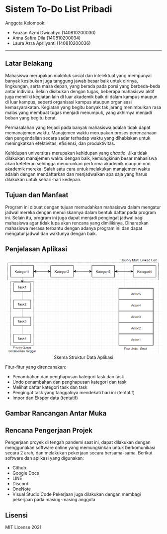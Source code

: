 # Sistem To-Do List Pribadi

Anggota Kelompok:
* Fauzan Azmi Dwicahyo (140810200030)
* Anna Safira Dila (140810200034)
* Laura Azra Aprilyanti (140810200036)
---
## Latar Belakang
Mahasiswa merupakan makhluk sosial dan intelektual yang mempunyai banyak kesibukan juga tanggung jawab besar baik untuk dirinya, lingkungan, serta masa depan, yang berada pada porsi yang berbeda-beda antar individu. Selain disibukan dengan tugas, beberapa mahasiswa aktif juga memiliki kegiatan lain di luar akademik baik di dalam kampus maupun di luar kampus, seperti organisasi kampus ataupun organisasi kemasyarakatan. Kegiatan yang begitu banyak tak jarang menimbulkan rasa malas yang membuat tugas menjadi menumpuk, yang akhirnya menjadi beban yang begitu berat. 

Permasalahan yang terjadi pada banyak mahasiswa adalah tidak dapat memanajemen waktu. Manajemen waktu merupakan proses perencanaan dan pengendalian secara sadar terhadap waktu yang dihabiskan untuk meningkatkan efektivitas, efisiensi, dan produktivitas. 

Kehidupan universitas merupakan kehidupan yang *chaotic*. Jika tidak dilakukan manajemen waktu dengan baik, kemungkinan besar mahasiswa akan keteteran sehingga menurunkan performa akademik maupun non akademik mereka. Salah satu cara untuk melakukan manajemen waktu adalah dengan mendaftarkan dan menjadwalkan apa saja yang harus dilakukan untuk sehari-hari kedepan.

## Tujuan dan Manfaat
Program ini dibuat dengan tujuan memudahkan mahasiswa dalam mengatur jadwal mereka dengan menuliskannya dalam bentuk daftar pada program ini. Selain itu, program ini juga dapat menjadi pengingat jadwal bagi mahasiswa agar tidak lupa akan rencana yang dimilikinya. Diharapkan mahasiswa merasa terbantu dengan adanya program ini dan dapat mengatur jadwal dan waktunya dengan baik.

## Penjelasan Aplikasi
<p align="center">
<img src="img/skema_data.png" width="500"><br>
Skema Struktur Data Aplikasi
</p>

Fitur-fitur yang direncanakan:
- Penambahan dan penghapusan kategori task dan task
- Undo penambahan dan penghapusan kategori dan task
- Melihat daftar kategori task dan task
- Pengingat task yang tanggalnya mendekati hari ini (tentatif)
- Impor dan Ekspor data (tentatif)

## Gambar Rancangan Antar Muka
<!--
Buat rancangan antar muka selengkap mungkin sesuai fungsi aplikasinya. rancangan antar muka
diusahakan serapih dan seindah mungkin. tools yang digunakan dalam pembuatan rancangan gambar
dibebaskan sesuai kreatifitas kalian
!-->


## Rencana Pengerjaan Projek
<!--
Dalam kondisi pandemi seperti ini, tidak memungkinkan untuk bertemu bertatap muka. Maka dari itu
jelaskan bagaimana kalian bekerja sama, berkoordinasi, pembagian kerja.Tools apa yang kalian gunakan
untuk bekerja bersama sama cth github, google docs, google meet>ibebaskan sesuai kreatifitas kalian
!-->
Pengerjaan proyek di tengah pandemi saat ini, dapat dilakukan dengan menggunakan software online yang memungkinkan untuk berkomunikasi secara 2 arah, dan melakukan pekerjaan secara bersama-sama. Berikut software dan aplikasi yang digunakan:
- Github
- Google Docs
- LINE
- Discord
- OneNote
- Visual Studio Code
Pekerjaan juga dilakukan dengan membagi pekerjaan pada masing-masing anggota


## Lisensi

MIT License 2021